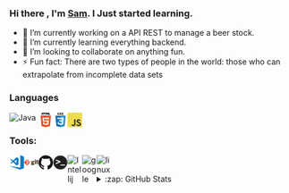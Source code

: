 ### Hi there , I'm [Sam][website]. I Just started learning.

- 🔭 I’m currently working on a API REST to manage a beer stock.
- 🌱 I’m currently learning everything backend.
- 👯 I’m looking to collaborate on anything fun.
- ⚡ Fun fact: There are two types of people in the world: those who can extrapolate from incomplete data sets


### Languages 

<img align="left" alt="Java" width="52px" height="26px" src="https://ies.solutions/wordpress/wp-content/uploads/javaLogo.jpg" />
<img align="left" alt="HTML5" width="26px" src="https://raw.githubusercontent.com/github/explore/80688e429a7d4ef2fca1e82350fe8e3517d3494d/topics/html/html.png" />
<img align="left" alt="CSS3" width="26px" src="https://raw.githubusercontent.com/github/explore/80688e429a7d4ef2fca1e82350fe8e3517d3494d/topics/css/css.png" />
<img align="left" alt="JavaScript" width="26px" src="https://raw.githubusercontent.com/github/explore/80688e429a7d4ef2fca1e82350fe8e3517d3494d/topics/javascript/javascript.png" />
<br />


### Tools:
<img align="left" alt="Visual Studio Code" width="26px" src="https://raw.githubusercontent.com/github/explore/80688e429a7d4ef2fca1e82350fe8e3517d3494d/topics/visual-studio-code/visual-studio-code.png" />
<img align="left" alt="Git" width="26px" src="https://raw.githubusercontent.com/github/explore/80688e429a7d4ef2fca1e82350fe8e3517d3494d/topics/git/git.png" />
<img align="left" alt="GitHub" width="26px" src="https://raw.githubusercontent.com/github/explore/78df643247d429f6cc873026c0622819ad797942/topics/github/github.png" />
<img align="left" alt="Terminal" width="26px" src="https://raw.githubusercontent.com/github/explore/80688e429a7d4ef2fca1e82350fe8e3517d3494d/topics/terminal/terminal.png" />
<img align="left" alt="Intellij" width="26px" src="https://upload.wikimedia.org/wikipedia/commons/thumb/d/d5/IntelliJ_IDEA_Logo.svg/1024px-IntelliJ_IDEA_Logo.svg.png" />
<img align="left" alt="google" width="26px"  src="https://upload.wikimedia.org/wikipedia/commons/thumb/5/53/Google_%22G%22_Logo.svg/471px-Google_%22G%22_Logo.svg.png" />
<img align="left" alt="linux" width="26px"  src="https://image.flaticon.com/icons/png/512/25/25719.png" />
<!--<img align="left" alt="docker" width="46px"  src="https://miro.medium.com/max/336/0*rmv6pZTW2hfP2XYd.png" />-->
<!--<img align="left" alt="spring" width="46px"  src="https://klauslaube.com.br/static/53761801e751a743e9d088f6a0383f9a/spring-boot-project-logo.png" />-->



<br />
<br />



<details>
  <summary>:zap: GitHub Stats</summary>

  <img align="left" alt="codeSTACKr's GitHub Stats" src="https://github-readme-stats.codestackr.vercel.app/api?username=SammeJanderson&show_icons=true&hide_border=true" />

</details>

[website]: https://sammejanderson.github.io
